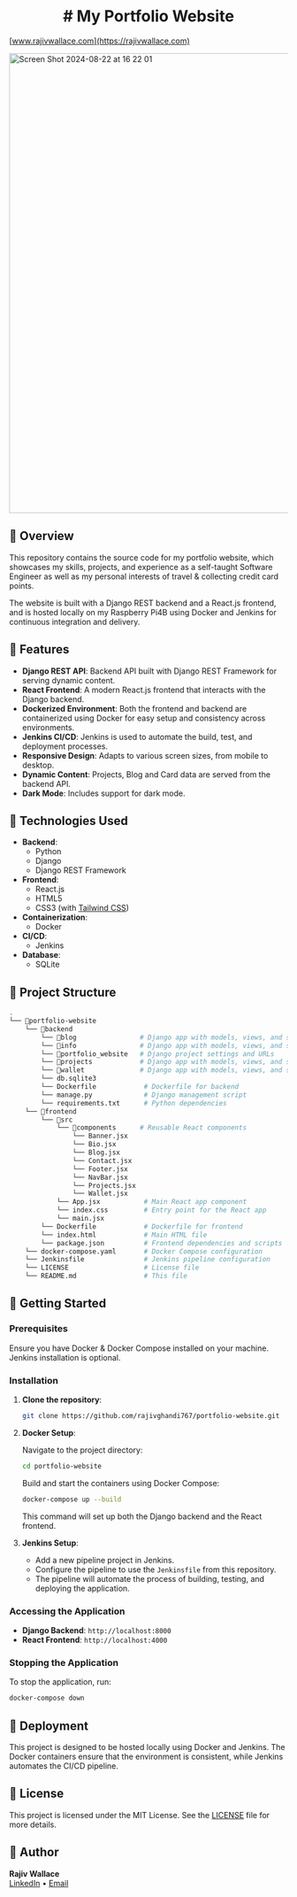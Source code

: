 <h1 align="center"># My Portfolio Website</h1>

[www.rajivwallace.com](https://rajivwallace.com)

<img width="831" alt="Screen Shot 2024-08-22 at 16 22 01" src="https://github.com/user-attachments/assets/3cb885c3-b298-4d47-b10a-935ac35e1763">

## 🚀 Overview

This repository contains the source code for my portfolio website, which showcases my skills, projects, and experience as a self-taught Software Engineer as well as my personal interests of travel & collecting credit card points.

The website is built with a Django REST backend and a React.js frontend, and is hosted locally on my Raspberry Pi4B using Docker and Jenkins for continuous integration and delivery.

## 🌟 Features

- **Django REST API**: Backend API built with Django REST Framework for serving dynamic content.
- **React Frontend**: A modern React.js frontend that interacts with the Django backend.
- **Dockerized Environment**: Both the frontend and backend are containerized using Docker for easy setup and consistency across environments.
- **Jenkins CI/CD**: Jenkins is used to automate the build, test, and deployment processes.
- **Responsive Design**: Adapts to various screen sizes, from mobile to desktop.
- **Dynamic Content**: Projects, Blog and Card data are served from the backend API.
- **Dark Mode**: Includes support for dark mode.

## 🔧 Technologies Used

- **Backend**:
  - Python
  - Django
  - Django REST Framework
- **Frontend**:
  - React.js
  - HTML5
  - CSS3 (with [Tailwind CSS](https://tailwindcss.com/))
- **Containerization**:
  - Docker
- **CI/CD**:
  - Jenkins
- **Database**:
  - SQLite

## 📂 Project Structure

```bash
.
└── 📁portfolio-website
    └── 📁backend
        └── 📁blog                # Django app with models, views, and serializers
        └── 📁info                # Django app with models, views, and serializers
        └── 📁portfolio_website   # Django project settings and URLs
        └── 📁projects            # Django app with models, views, and serializers
        └── 📁wallet              # Django app with models, views, and serializers
        └── db.sqlite3
        └── Dockerfile            # Dockerfile for backend
        └── manage.py             # Django management script
        └── requirements.txt      # Python dependencies
    └── 📁frontend
        └── 📁src
            └── 📁components      # Reusable React components
                └── Banner.jsx
                └── Bio.jsx
                └── Blog.jsx
                └── Contact.jsx
                └── Footer.jsx
                └── NavBar.jsx
                └── Projects.jsx
                └── Wallet.jsx
            └── App.jsx           # Main React app component
            └── index.css         # Entry point for the React app
            └── main.jsx
        └── Dockerfile            # Dockerfile for frontend
        └── index.html            # Main HTML file
        └── package.json          # Frontend dependencies and scripts
    └── docker-compose.yaml       # Docker Compose configuration
    └── Jenkinsfile               # Jenkins pipeline configuration
    └── LICENSE                   # License file
    └── README.md                 # This file
```

## 🚀 Getting Started

### Prerequisites

Ensure you have Docker & Docker Compose installed on your machine. Jenkins installation is optional.

### Installation

1. **Clone the repository**:

   ```bash
   git clone https://github.com/rajivghandi767/portfolio-website.git
   ```

2. **Docker Setup**:

   Navigate to the project directory:

   ```bash
   cd portfolio-website
   ```

   Build and start the containers using Docker Compose:

   ```bash
   docker-compose up --build
   ```

   This command will set up both the Django backend and the React frontend.

3. **Jenkins Setup**:

   - Add a new pipeline project in Jenkins.
   - Configure the pipeline to use the `Jenkinsfile` from this repository.
   - The pipeline will automate the process of building, testing, and deploying the application.

### Accessing the Application

- **Django Backend**: `http://localhost:8000`
- **React Frontend**: `http://localhost:4000`

### Stopping the Application

To stop the application, run:

```bash
docker-compose down
```

## 🚀 Deployment

This project is designed to be hosted locally using Docker and Jenkins. The Docker containers ensure that the environment is consistent, while Jenkins automates the CI/CD pipeline.

## 📄 License

This project is licensed under the MIT License. See the [LICENSE](LICENSE) file for more details.

## 👤 Author

**Rajiv Wallace**  
[LinkedIn](https://www.linkedin.com/in/rajiv-wallace) • [Email](mailto:rajivghandi972@gmail.com)
